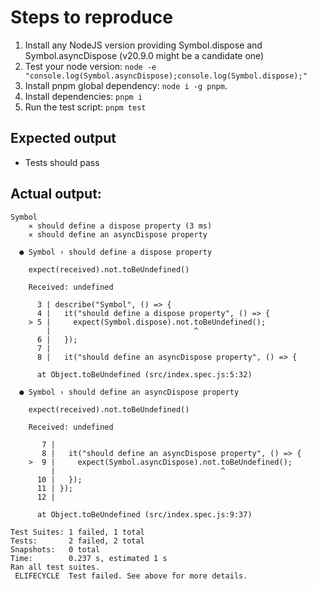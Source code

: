 # Steps to reproduce

1. Install any NodeJS version providing Symbol.dispose and Symbol.asyncDispose (v20.9.0 might be a candidate one)
2. Test your node version: `node -e "console.log(Symbol.asyncDispose);console.log(Symbol.dispose);"`
3. Install pnpm global dependency: `node i -g pnpm`.
4. Install dependencies: `pnpm i`
5. Run the test script: `pnpm test`

## Expected output

- Tests should pass

## Actual output:

```text
Symbol
    ✕ should define a dispose property (3 ms)
    ✕ should define an asyncDispose property

  ● Symbol › should define a dispose property

    expect(received).not.toBeUndefined()

    Received: undefined

      3 | describe("Symbol", () => {
      4 |   it("should define a dispose property", () => {
    > 5 |     expect(Symbol.dispose).not.toBeUndefined();
        |                                ^
      6 |   });
      7 |
      8 |   it("should define an asyncDispose property", () => {

      at Object.toBeUndefined (src/index.spec.js:5:32)

  ● Symbol › should define an asyncDispose property

    expect(received).not.toBeUndefined()

    Received: undefined

       7 |
       8 |   it("should define an asyncDispose property", () => {
    >  9 |     expect(Symbol.asyncDispose).not.toBeUndefined();
         |                                     ^
      10 |   });
      11 | });
      12 |

      at Object.toBeUndefined (src/index.spec.js:9:37)

Test Suites: 1 failed, 1 total
Tests:       2 failed, 2 total
Snapshots:   0 total
Time:        0.237 s, estimated 1 s
Ran all test suites.
 ELIFECYCLE  Test failed. See above for more details.
```